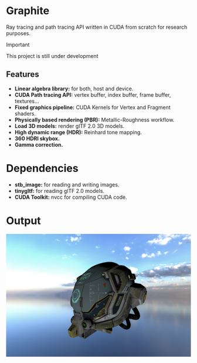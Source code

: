 # Graphite
Ray tracing and path tracing API written in CUDA from scratch for research purposes.

> [!IMPORTANT] 
This project is still under development

## Features
* **Linear algebra library:** for both, host and device.
* **CUDA Path tracing API:** vertex buffer, index buffer, frame buffer, textures...
* **Fixed graphics pipeline:** CUDA Kernels for Vertex and Fragment shaders.
* **Physically based rendering (PBR):** Metallic-Roughness workflow.
* **Load 3D models:** render glTF 2.0 3D models.
* **High dynamic range (HDR):** Reinhard tone mapping.
* **360 HDRI skybox.**
* **Gamma correction.**

# Dependencies
* **stb_image:** for reading and writing images.
* **tinygltf:** for reading glTF 2.0 models.
* **CUDA Toolkit:** nvcc for compiling CUDA code.

# Output
![](img/output.png)
